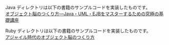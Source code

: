 
Java ディレクトリは以下の書籍のサンプルコードを実装したものです。  
[オブジェクト脳のつくり方―Java・UML・EJBをマスターするための究極の基礎講座](https://www.amazon.co.jp/dp/4798104183)

Ruby ディレクトリは以下の書籍のサンプルコードを実装したものです。  
[アジャイル時代のオブジェクト脳のつくり方](https://www.amazon.co.jp/dp/4798134651)

